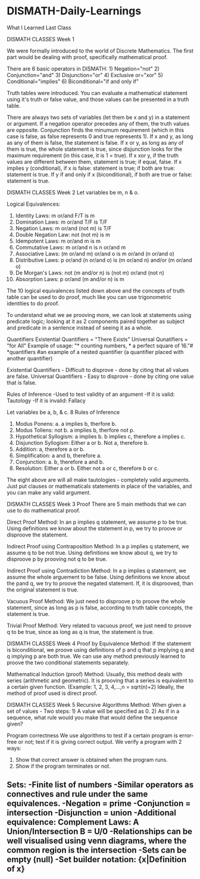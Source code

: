 # DISMATH-Daily-Learnings
What I Learned Last Class

DISMATH CLASSES Week 1

We were formally introduced to the world of Discrete Mathematics. The first part would be dealing with proof, specifically mathematical proof.


There are 6 basic operators in DISMATH:
    1) Negation="not"
    2) Conjunction="and"
    3) Disjunction="or"
    4) Exclusive or="xor"
    5) Conditional="implies"
    6) Biconditional="if and only if"
    
Truth tables were introduced. You can evaluate a mathematical statement using it's truth or false value, and those values can be presented in a truth table.

There are always two sets of variables (let them be x and y) in a statement or argument. 
    If a negation operator precedes any of them, the truth values are opposite. 
    Conjunction finds the minumum requirement (which in this case is false, as false represents 0 and true represents 1). If x and y, as long as any of them is false, the statement is false. 
    If x or y, as long as any of them is true, the whole statement is true, since disjunction looks for the maximum requirement (in this case, it is 1 = true). 
    If x xor y, if the truth values are different between them, statement is true; if equal, false. 
    If x implies y (conditional), if x is false: statement is true; if both are true: statement is true. 
    If y if and only if x (biconditional), if both are true or false: statement is true.

DISMATH CLASSES Week 2
Let variables be m, n & o.

Logical Equivalences:
1) Identity Laws: m or/and F/T is m
2) Domination Laws: m or/and T/F is T/F
3) Negation Laws: m or/and (not m) is T/F
4) Double Negation Law: not (not m) is m
5) Idempotent Laws: m or/and m is m
6) Commutative Laws: m or/and n is n or/and m
7) Associative Laws: (m or/and m) or/and o is
   m or/and (n or/and o)
8) Distributive Laws: p or/and (n or/and o) is
  (m or/and n) and/or (m or/and o)
9) De Morgan's Laws: not (m and/or n) is (not m) or/and (not n)
10) Absorption Laws: p or/and (m and/or n) is m

The 10 logical equivalences listed down above and the concepts of truth table can be used to do proof, much like you can use trigonometric identities to do proof.

To understand what we ae prooving more, we can look at statements using predicate logic; looking at it as 2 components paired together as subject and predicate in a sentence instead of seeing it as a whole.

Quantifiers
Existential Quantifiers = "There Exists"
Universal Qunatifiers = "for All"
Example of usage: "<For all>* counting numbers, <there exists>* a perfect square of 16."#
                *quantifiers
                #an example of a nested quantifier (a quantifier placed with another quantifier)

Existential Quantifiers - Difficult to disprove - done by citing that all values are false.
Universal Quantifiers - Easy to disprove - done by citing one value that is false.

Rules of Inference
-Used to test validity of an argument
-If it is valid: Tautology
-If it is invalid: Fallacy

Let variables be a, b, & c.
8 Rules of Inference
1) Modus Ponens: a. a implies b, therfore b.
2) Modus Tollens: not b. a implies b, therfore not p.
3) Hypothetical Syllogism: a implies b. b implies c, therefore a implies c.
4) Disjunction Syllogism: Either a or b. Not a, therefore b.
5) Addition: a, therefore a or b.
6) Simplification: a and b, therefore a.
7) Conjunction: a. b, therefore a and b.
8) Resolution: Either a or b. Either not a or c, therefore b or c.

The eight above are will all make tautologies - completely valid arguments. Just put clauses or mathematicals statements in place of the variables, and you can make any valid argument.

DISMATH CLASSES Week 3
Proof
There are 5 main methods that we can use to do mathematical proof.

Direct Proof
Method: In an p implies q statement, we assume p to be true. Using definitions we know about the statement in p, we try to proove or disproove the statement.

Indirect Proof using Contraposition
Method: In a p implies q statement, we assume q to be not true. Using definitions we know about q, we try to disproove p by prooving not q to be true.

Indirect Proof using Contradiction
Method: In a p implies q statement, we assume the whole arguement to be false. Using definitions we know about the pand q, we try to proove the negated statement. If, it is disprooved, than the original statement is true.

Vacuous Proof
Method: We just need to disproove p to proove the whole statement, since as long as p is false, according to truth table concepts, the statement is true.

Trivial Proof
Method: Very related to vacuous proof, we just need to proove q to be true, since as long as q is true, the statement is true.

DISMATH CLASSES Week 4
Proof by Equivalence
Method: If the statement is biconditional, we proove using definitions of p and q that p implying q and q implying p are both true. We can use any method previously learned to proove the two conditional statements separately.

Mathematical Induction (proof)
Method: Usually, this method deals with series (arithmetic and geometric). It is prooving that a series is equivalent to a certain given function. (Example: 1, 2, 3, 4,...,n = sqrt(n)+2) Ideally, the method of proof used is direct proof.

DISMATH CLASSES Week 5
Recursive Algorithms
Method: When given a set of values - Two steps:
        1) A value will be specified as 0.
        2) As if in a sequence, what rule would you make that would define the sequence given?

Program correctness
We use algorithms to test if a certain program is error-free or not; test if it is giving correct output. 
We verify a program with 2 ways:
1. Show that correct answer is obtained when the program runs.
2. Show if the program terminates or not.

Sets:
-Finite list of numbers
-Similar operators as connectives and rule under the same equivalences. 
    -Negation = prime
    -Conjunction = intersection
    -Disjunction = union
    -Additional equivalence: Complement Laws: A Union/Intersection B = U/0
-Relationships can be well visualised using venn diagrams, where the common region is the intersection
-Sets can be empty (null)
-Set builder notation: {x|Definition of x}
-

    













